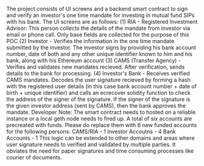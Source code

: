 The project consists of UI screens and a backend smart contract to sign and verify an investor's one time mandate for investing in mutual fund SIPs with his bank.
The UI screens are as follows:
(1) RIA - Registered Investment Advisor: This person collects the details of the mandate from investor via email or phone call. Only base fields are collected for the purpose of this POC
(2) Investor - Verifies the information in the one time mandate submitted by the investor. The investor signs by providing his bank account number, date of both and any other unique identifier known to him and his bank, along with his Ethereum account
(3) CAMS (Transfer Agency) - Verifies and validates new mandates recieved. After verification, sends details to the bank for processing.
(4) Investor's Bank - Receives verified CAMS mandates. Decodes the user signature recieved by forming a hash with the registered user details (in this case bank account number + date of birth + unique identifier) and calls an ecrecover solidity function to check the address of the signer of the signature. If the signer of the signature is the given investor address (sent by CAMS), then the bank approves the mandate.
Developer Note: The smart contract needs to hosted on a reliable instance or a local geth node needs to fired up.
A total of six accounts are precreated with funds. Please do replace them with 6 new funded accounts for the following persons:
CAMS/RIA - 1
Investor Accoutns - 4
Bank Accounts - 1
This logic can be extended to other domains and areas where user signature needs to verified and validated by multiple parties. It obviates the need for paper signatures and time consuming processes like courier of documents.
